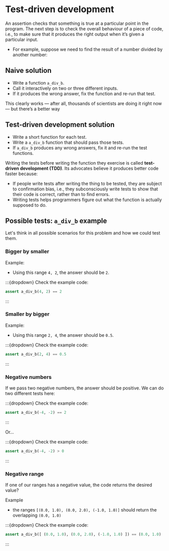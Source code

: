 # Test-driven development

An assertion checks that something is true at a particular point in the program.
The next step is to check the overall behaviour of a piece of code, i.e., to make sure that it produces the right output when it’s given a particular input.

- For example, suppose we need to find the result of a number divided by another number:

## Naive solution

- Write a function `a_div_b`.
- Call it interactively on two or three different inputs.
- If it produces the wrong answer, fix the function and re-run that test.

This clearly works — after all, thousands of scientists are doing it right now — but there’s a better way

## Test-driven development solution

- Write a short function for each test.
- Write a `a_div_b` function that should pass those tests.
- If `a_div_b` produces any wrong answers, fix it and re-run the test functions.

Writing the tests before writing the function they exercise is called **test-driven development (TDD)**.
Its advocates believe it produces better code faster because:

- If people write tests after writing the thing to be tested, they are subject to confirmation bias, i.e., they subconsciously write tests to show that their code is correct, rather than to find errors.
- Writing tests helps programmers figure out what the function is actually supposed to do.

## Possible tests: `a_div_b` example

Let's think in all possible scenarios for this problem and how we could test them.

### Bigger by smaller

Example:

- Using this range `4, 2`, the answer should be `2`.

:::{dropdown} Check the example code:

```python
assert a_div_b(4, 2) == 2
```

:::

### Smaller by bigger

Example:

- Using this range `2, 4`, the answer should be `0.5`.

:::{dropdown} Check the example code:

```python
assert a_div_b(2, 4) == 0.5
```

:::

### Negative numbers

If we pass two negative numbers, the answer should be positive.
We can do two different tests here:

:::{dropdown} Check the example code:

```python
assert a_div_b(-4, -2) == 2
```

:::

Or... 

:::{dropdown} Check the example code:

```python
assert a_div_b(-4, -2) > 0
```

:::

### Negative range

If one of our ranges has a negative value, the code returns the desired value?

Example

- the ranges `[(0.0, 1.0), (0.0, 2.0), (-1.0, 1.0)]` should return the overlapping
`(0.0, 1.0)`

:::{dropdown} Check the example code:

```python
assert a_div_b([ (0.0, 1.0), (0.0, 2.0), (-1.0, 1.0) ]) == (0.0, 1.0)
```

:::
